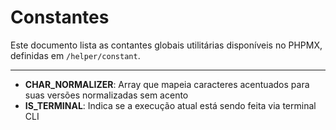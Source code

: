 # Constantes

Este documento lista as contantes globais utilitárias disponíveis no PHPMX, definidas em `/helper/constant`.

---

- **CHAR_NORMALIZER**: Array que mapeia caracteres acentuados para suas versões normalizadas sem acento
- **IS_TERMINAL**: Indica se a execução atual está sendo feita via terminal CLI
